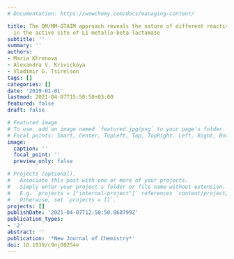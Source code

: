 ```yaml
---
# Documentation: https://wowchemy.com/docs/managing-content/

title: The QM/MM-QTAIM approach reveals the nature of different reactivity of cephalosporins
  in the active site of L1 metallo-beta-lactamase
subtitle: ''
summary: ''
authors:
- Maria Khrenova
- Alexandra V. Krivickaya
- Vladimir G. Tsirelson
tags: []
categories: []
date: '2019-01-01'
lastmod: 2021-04-07T15:50:50+03:00
featured: false
draft: false

# Featured image
# To use, add an image named `featured.jpg/png` to your page's folder.
# Focal points: Smart, Center, TopLeft, Top, TopRight, Left, Right, BottomLeft, Bottom, BottomRight.
image:
  caption: ''
  focal_point: ''
  preview_only: false

# Projects (optional).
#   Associate this post with one or more of your projects.
#   Simply enter your project's folder or file name without extension.
#   E.g. `projects = ["internal-project"]` references `content/project/deep-learning/index.md`.
#   Otherwise, set `projects = []`.
projects: []
publishDate: '2021-04-07T12:50:50.868799Z'
publication_types:
- '2'
abstract: ''
publication: '*New Journal of Chemistry*'
doi: 10.1039/c9nj00254e
---
```

